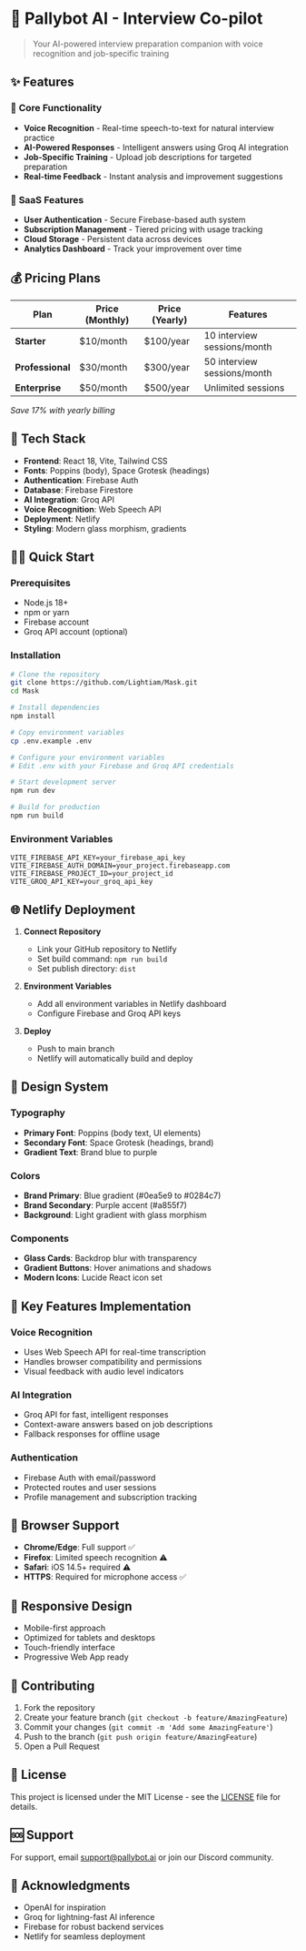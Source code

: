 # 🤖 Pallybot AI - Interview Co-pilot

> Your AI-powered interview preparation companion with voice recognition and job-specific training

## ✨ Features

### 🎯 **Core Functionality**
- **Voice Recognition** - Real-time speech-to-text for natural interview practice
- **AI-Powered Responses** - Intelligent answers using Groq AI integration
- **Job-Specific Training** - Upload job descriptions for targeted preparation
- **Real-time Feedback** - Instant analysis and improvement suggestions

### 💼 **SaaS Features**
- **User Authentication** - Secure Firebase-based auth system
- **Subscription Management** - Tiered pricing with usage tracking
- **Cloud Storage** - Persistent data across devices
- **Analytics Dashboard** - Track your improvement over time

## 💰 Pricing Plans

| Plan | Price (Monthly) | Price (Yearly) | Features |
|------|----------------|----------------|----------|
| **Starter** | $10/month | $100/year | 10 interview sessions/month |
| **Professional** | $30/month | $300/year | 50 interview sessions/month |
| **Enterprise** | $50/month | $500/year | Unlimited sessions |

*Save 17% with yearly billing*

## 🚀 Tech Stack

- **Frontend**: React 18, Vite, Tailwind CSS
- **Fonts**: Poppins (body), Space Grotesk (headings)
- **Authentication**: Firebase Auth
- **Database**: Firebase Firestore
- **AI Integration**: Groq API
- **Voice Recognition**: Web Speech API
- **Deployment**: Netlify
- **Styling**: Modern glass morphism, gradients

## 🏃‍♂️ Quick Start

### Prerequisites
- Node.js 18+
- npm or yarn
- Firebase account
- Groq API account (optional)

### Installation
```bash
# Clone the repository
git clone https://github.com/Lightiam/Mask.git
cd Mask

# Install dependencies
npm install

# Copy environment variables
cp .env.example .env

# Configure your environment variables
# Edit .env with your Firebase and Groq API credentials

# Start development server
npm run dev

# Build for production
npm run build
```

### Environment Variables
```env
VITE_FIREBASE_API_KEY=your_firebase_api_key
VITE_FIREBASE_AUTH_DOMAIN=your_project.firebaseapp.com
VITE_FIREBASE_PROJECT_ID=your_project_id
VITE_GROQ_API_KEY=your_groq_api_key
```

## 🌐 Netlify Deployment

1. **Connect Repository**
   - Link your GitHub repository to Netlify
   - Set build command: `npm run build`
   - Set publish directory: `dist`

2. **Environment Variables**
   - Add all environment variables in Netlify dashboard
   - Configure Firebase and Groq API keys

3. **Deploy**
   - Push to main branch
   - Netlify will automatically build and deploy

## 🎨 Design System

### Typography
- **Primary Font**: Poppins (body text, UI elements)
- **Secondary Font**: Space Grotesk (headings, brand)
- **Gradient Text**: Brand blue to purple

### Colors
- **Brand Primary**: Blue gradient (#0ea5e9 to #0284c7)
- **Brand Secondary**: Purple accent (#a855f7)
- **Background**: Light gradient with glass morphism

### Components
- **Glass Cards**: Backdrop blur with transparency
- **Gradient Buttons**: Hover animations and shadows
- **Modern Icons**: Lucide React icon set

## 🔧 Key Features Implementation

### Voice Recognition
- Uses Web Speech API for real-time transcription
- Handles browser compatibility and permissions
- Visual feedback with audio level indicators

### AI Integration
- Groq API for fast, intelligent responses
- Context-aware answers based on job descriptions
- Fallback responses for offline usage

### Authentication
- Firebase Auth with email/password
- Protected routes and user sessions
- Profile management and subscription tracking

## 🌟 Browser Support

- **Chrome/Edge**: Full support ✅
- **Firefox**: Limited speech recognition ⚠️
- **Safari**: iOS 14.5+ required ⚠️
- **HTTPS**: Required for microphone access ✅

## 📱 Responsive Design

- Mobile-first approach
- Optimized for tablets and desktops
- Touch-friendly interface
- Progressive Web App ready

## 🤝 Contributing

1. Fork the repository
2. Create your feature branch (`git checkout -b feature/AmazingFeature`)
3. Commit your changes (`git commit -m 'Add some AmazingFeature'`)
4. Push to the branch (`git push origin feature/AmazingFeature`)
5. Open a Pull Request

## 📄 License

This project is licensed under the MIT License - see the [LICENSE](LICENSE) file for details.

## 🆘 Support

For support, email support@pallybot.ai or join our Discord community.

## 🙏 Acknowledgments

- OpenAI for inspiration
- Groq for lightning-fast AI inference
- Firebase for robust backend services
- Netlify for seamless deployment